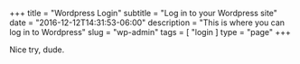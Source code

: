 +++
title = "Wordpress Login"
subtitle = "Log in to your Wordpress site"
date = "2016-12-12T14:31:53-06:00"
description = "This is where you can log in to Wordpress"
slug = "wp-admin"
tags = [ "login ] 
type = "page"
+++

Nice try, dude.